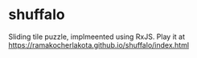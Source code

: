 # shuffalo

Sliding tile puzzle, implmeented using RxJS.  Play it at https://ramakocherlakota.github.io/shuffalo/index.html

